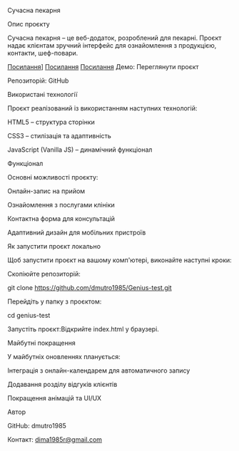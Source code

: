 Сучасна пекарня

Опис проєкту

Сучасна пекарня – це веб-додаток, розроблений для пекарні. Проєкт надає клієнтам зручний інтерфейс для ознайомлення з продукцією, контакти, шеф-повари.

[Посилання]([https://dmutro1985.github.io/Genius-test/)]
[Посилання](https://dmutro1985.github.io/Genius-test/)
[Посилання](https://Dmutro1985.github.io/genius-homework/genius-homework-4/)
Демо: Переглянути проєкт

Репозиторій: GitHub

Використані технології

Проєкт реалізований із використанням наступних технологій:

HTML5 – структура сторінки

CSS3 – стилізація та адаптивність

JavaScript (Vanilla JS) – динамічний функціонал

Функціонал

Основні можливості проєкту:

Онлайн-запис на прийом

Ознайомлення з послугами клініки

Контактна форма для консультацій

Адаптивний дизайн для мобільних пристроїв

Як запустити проєкт локально

Щоб запустити проєкт на вашому комп'ютері, виконайте наступні кроки:

Скопіюйте репозиторій:

git clone https://github.com/dmutro1985/Genius-test.git

Перейдіть у папку з проєктом:

cd genius-test

Запустіть проєкт:Відкрийте index.html у браузері.


Майбутні покращення

У майбутніх оновленнях планується:

Інтеграція з онлайн-календарем для автоматичного запису

Додавання розділу відгуків клієнтів

Покращення анімацій та UI/UX

Автор

GitHub: dmutro1985

Контакт: dima1985r@gmail.com
